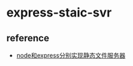 # express-staic-svr

## reference
- [node和express分别实现静态文件服务器](http://blog.csdn.net/u013830811/article/details/50571407)